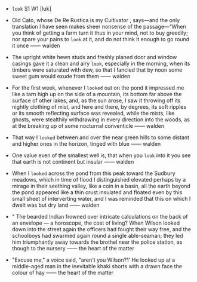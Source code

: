 - `look` S1 W1 [lʊk]



- Old Cato, whose De Re Rustica is my Cultivator , says﻿—and the only translation I have seen makes sheer nonsense of the passage﻿—“When you think of getting a farm turn it thus in your mind, not to buy greedily; nor spare your pains to `look` at it, and do not think it enough to go round it once —— walden

-  The upright white hewn studs and freshly planed door and window casings gave it a clean and airy `look`, especially in the morning, when its timbers were saturated with dew, so that I fancied that by noon some sweet gum would exude from them —— walden

-  For the first week, whenever I `looked` out on the pond it impressed me like a tarn high up on the side of a mountain, its bottom far above the surface of other lakes, and, as the sun arose, I saw it throwing off its nightly clothing of mist, and here and there, by degrees, its soft ripples or its smooth reflecting surface was revealed, while the mists, like ghosts, were stealthily withdrawing in every direction into the woods, as at the breaking up of some nocturnal conventicle —— walden

-  That way I `looked` between and over the near green hills to some distant and higher ones in the horizon, tinged with blue —— walden

-  One value even of the smallest well is, that when you `look` into it you see that earth is not continent but insular —— walden

-  When I `looked` across the pond from this peak toward the Sudbury meadows, which in time of flood I distinguished elevated perhaps by a mirage in their seething valley, like a coin in a basin, all the earth beyond the pond appeared like a thin crust insulated and floated even by this small sheet of interverting water, and I was reminded that this on which I dwelt was but dry land —— walden

- " The bearded Indian frowned over intricate calculations on the back of an envelope — a horoscope, the cost of living? When Wilson looked down into the street again the officers had fought their way free, and the schoolboys had swarmed again round a single able-seaman; they led him triumphantly away towards the brothel near the police station, as though to the nursery —— the heart of the matter

-  "Excuse me," a voice said, "aren't you Wilson?1' He looked up at a middle-aged man in the inevitable khaki shorts with a drawn face the colour of hay —— the heart of the matter